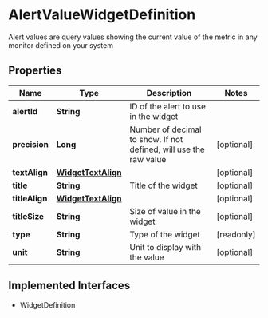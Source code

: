 

# AlertValueWidgetDefinition

Alert values are query values showing the current value of the metric in any monitor defined on your system
## Properties

Name | Type | Description | Notes
------------ | ------------- | ------------- | -------------
**alertId** | **String** | ID of the alert to use in the widget | 
**precision** | **Long** | Number of decimal to show. If not defined, will use the raw value |  [optional]
**textAlign** | [**WidgetTextAlign**](WidgetTextAlign.md) |  |  [optional]
**title** | **String** | Title of the widget |  [optional]
**titleAlign** | [**WidgetTextAlign**](WidgetTextAlign.md) |  |  [optional]
**titleSize** | **String** | Size of value in the widget |  [optional]
**type** | **String** | Type of the widget |  [readonly]
**unit** | **String** | Unit to display with the value |  [optional]


## Implemented Interfaces

* WidgetDefinition


